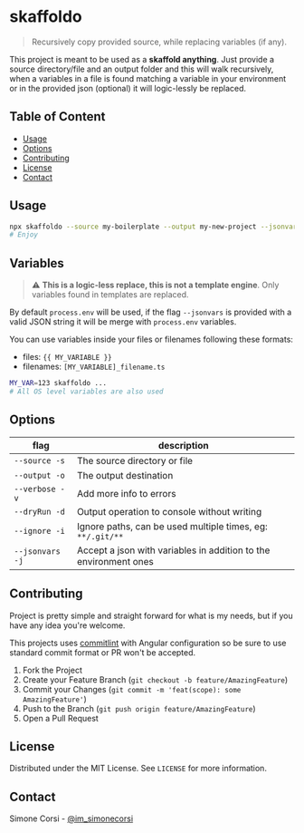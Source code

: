 # skaffoldo

> Recursively copy provided source, while replacing variables (if any).

This project is meant to be used as a **skaffold anything**. Just provide a source directory/file and an output folder and this will walk recursively, when a variables in a file is found matching a variable in your environment or in the provided json (optional) it will logic-lessly be replaced.

## Table of Content

<!-- toc -->

- [Usage](#usage)
- [Options](#options)
- [Contributing](#contributing)
- [License](#license)
- [Contact](#contact)

<!-- GETTING STARTED -->

## Usage

```sh
npx skaffoldo --source my-boilerplate --output my-new-project --jsonvars '{"CUSTOM_VAR": "MyValue"}'
# Enjoy
```

## Variables

> ⚠️ **This is a logic-less replace, this is not a template engine**. Only variables found in templates are replaced.

By default `process.env` will be used, if the flag `--jsonvars` is provided with a valid JSON string it will be merge with `process.env` variables.

You can use variables inside your files or filenames following these formats:

- files: `{{ MY_VARIABLE }}`
- filenames: `[MY_VARIABLE]_filename.ts`

```sh
MY_VAR=123 skaffoldo ...
# All OS level variables are also used
```

## Options

| flag | description |
| --- | --- |
| `--source -s` | The source directory or file |
| `--output -o` | The output destination|
| `--verbose -v` | Add more info to errors |
| `--dryRun -d` | Output operation to console without writing |
| `--ignore -i` | Ignore paths, can be used multiple times, eg: `**/.git/**` |
| `--jsonvars -j` | Accept a json with variables in addition to the environment ones |

<!-- CONTRIBUTING -->

## Contributing

Project is pretty simple and straight forward for what is my needs, but if you have any idea you're welcome.

This projects uses [commitlint](https://commitlint.js.org/) with Angular configuration so be sure to use standard commit format or PR won't be accepted.

1. Fork the Project
2. Create your Feature Branch (`git checkout -b feature/AmazingFeature`)
3. Commit your Changes (`git commit -m 'feat(scope): some AmazingFeature'`)
4. Push to the Branch (`git push origin feature/AmazingFeature`)
5. Open a Pull Request

<!-- LICENSE -->

## License

Distributed under the MIT License. See `LICENSE` for more information.

<!-- CONTACT -->

## Contact

Simone Corsi - [@im_simonecorsi](https://twitter.com/im_simonecorsi)
